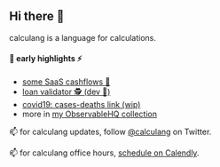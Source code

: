 ## Hi there 👋

calculang is a language for calculations.

#### 🐣 early highlights ⚡

- [some SaaS cashflows 💸](https://observablehq.com/@declann/some-cashflows?collection=@declann/calculang)
- [loan validator 🕵️ (dev 📓)](https://observablehq.com/@declann/loan-validator-dev?collection=@declann/calculang)
- [covid19: cases-deaths link (wip)](https://observablehq.com/@declann/covid19-cases-deaths-link?collection=@declann/calculang)
- more in [my ObservableHQ collection](https://observablehq.com/collection/@declann/calculang)

📫 for calculang updates, follow [@calculang](https://twitter.com/calculang) on Twitter.

📫 for calculang office hours, [schedule on Calendly](https://calendly.com/dcnconsulting/calculang-office-hours-20).

<!--

**Here are some ideas to get you started:**

🙋‍♀️ A short introduction - what is your organization all about?
🌈 Contribution guidelines - how can the community get involved?
👩‍💻 Useful resources - where can the community find your docs? Is there anything else the community should know?
🍿 Fun facts - what does your team eat for breakfast?
🧙 Remember, you can do mighty things with the power of [Markdown](https://guides.github.com/features/mastering-markdown/)
-->

